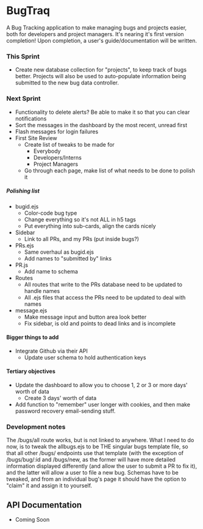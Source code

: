 # BugTraq

A Bug Tracking application to make managing bugs and projects easier, both for developers and project managers. It's nearing it's first version completion! Upon completion, a user's guide/documentation will be written.

### This Sprint

+ Create new database collection for "projects", to keep track of bugs better. Projects will also be used to auto-populate information being submitted to the new bug data controller.

### Next Sprint

+ Functionality to delete alerts? Be able to make it so that you can clear notifications
+ Sort the messages in the dashboard by the most recent, unread first
+ Flash messages for login failures
+ First Site Review
    + Create list of tweaks to be made for 
        + Everybody
        + Developers/Interns
        + Project Managers
    + Go through each page, make list of what needs to be done to polish it


##### Polishing list
+ bugid.ejs
    + Color-code bug type
    + Change everything so it's not ALL in h5 tags
    + Put everything into sub-cards, align the cards nicely
+ Sidebar
    + Link to all PRs, and my PRs (put inside bugs?)
+ PRs.ejs
    + Same overhaul as bugid.ejs
    + Add names to "submitted by" links
+ PR.js
    + Add name to schema
+ Routes
    + All routes that write to the PRs database need to be updated to handle names
    + All .ejs files that access the PRs need to be updated to deal with names
+ message.ejs
    + Make message input and button area look better
    + Fix sidebar, is old and points to dead links and is incomplete


#### Bigger things to add

+ Integrate Github via their API
    + Update user schema to hold authentication keys

#### Tertiary objectives

+ Update the dashboard to allow you to choose 1, 2 or 3 or more days' worth of data
    + Create 3 days' worth of data
+ Add function to "remember" user longer with cookies, and then make password recovery email-sending stuff.

### Development notes

The /bugs/all route works, but is not linked to anywhere. What I need to do now, is to tweak the allbugs.ejs to be THE singular bugs template file, so that all other /bugs/ endpoints use that template (with the exception of /bugs/bug/:id and /bugs/new, as the former will have more detailed information displayed differently (and allow the user to submit a PR to fix it), and the latter will allow a user to file a new bug. Schemas have to be tweaked, and from an individual bug's page it should have the option to "claim" it and assign it to yourself.

## API Documentation

+ Coming Soon
